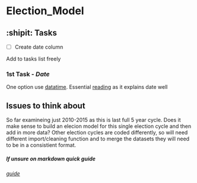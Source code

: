 # Election_Model

## :shipit: Tasks

- [ ] Create date column

Add to tasks list freely

### 1st Task - *Date*
One option use [datatime](https://docs.python.org/2/library/datetime.html). 
Essential [reading](https://www.datacamp.com/community/tutorials/converting-strings-datetime-objects) as it explains date well

## Issues to think about

So far examineing just 2010-2015 as this is last full 5 year cycle. Does it make sense to build an elecion model for this single election 
cycle and then add in more data? Other election cycles are coded differently, so will need different import/cleaning function and to merge
the datasets they will need to be in a consistient format.

##### If unsure on markdown quick guide
[*guide*](https://guides.github.com/features/mastering-markdown/)
